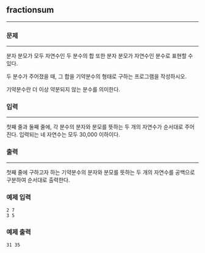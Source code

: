 ## fractionsum
***
### 문제
***
분자 분모가 모두 자연수인 두 분수의 합 또한 분자 분모가 자연수인 분수로 표현할 수 있다.

두 분수가 주어졌을 때, 그 합을 기약분수의 형태로 구하는 프로그램을 작성하시오.

기약분수란 더 이상 약분되지 않는 분수를 의미한다.  


### 입력
***
첫째 줄과 둘째 줄에, 각 분수의 분자와 분모를 뜻하는 두 개의 자연수가 순서대로 주어진다. 입력되는 네 자연수는 모두 30,000 이하이다.

### 출력
***
첫째 줄에 구하고자 하는 기약분수의 분자와 분모를 뜻하는 두 개의 자연수를 공백으로 구분하여 순서대로 출력한다.

### 예제 입력
```
2 7
3 5
```
### 예제 출력
```
31 35
```